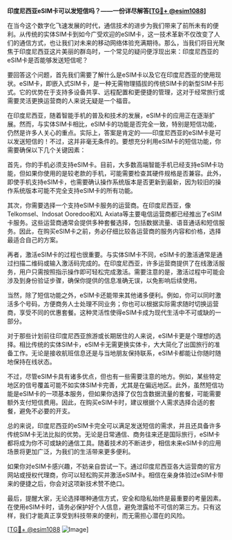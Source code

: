 **印度尼西亚eSIM卡可以发短信吗？——一份详尽解答[[TG💪+ @esim1088](https://t.me/s/esim1088)]**

在当今这个数字化飞速发展的时代，通信技术的进步为我们带来了前所未有的便利。从传统的实体SIM卡到如今广受欢迎的eSIM卡，这一技术革新不仅改变了人们的通信方式，也让我们对未来的移动网络体验充满期待。那么，当我们将目光聚焦于印度尼西亚这片美丽的群岛时，一个常见的疑问便浮现出来：印度尼西亚的eSIM卡是否能够发送短信呢？

要回答这个问题，首先我们需要了解什么是eSIM卡以及它在印度尼西亚的使用现状。eSIM卡，即嵌入式SIM卡，是一种无需物理插拔的传统SIM卡的新型SIM卡形式。它的优势在于支持多设备共享、远程配置和更便捷的管理，这对于经常旅行或需要灵活更换运营商的人来说无疑是一个福音。

在印度尼西亚，随着智能手机的普及和技术的发展，eSIM卡的应用正在逐渐扩展。然而，与实体SIM卡相比，eSIM卡的功能是否完全一致，特别是短信功能，仍然是许多人关心的重点。实际上，答案是肯定的——印度尼西亚的eSIM卡是可以发送短信的！不过，这并非毫无条件的。要想充分利用eSIM卡的短信功能，你需要确保以下几个关键因素：

首先，你的手机必须支持eSIM卡。目前，大多数高端智能手机已经支持eSIM卡功能，但如果你使用的是较老款的手机，可能需要检查其硬件规格是否兼容。此外，即使手机支持eSIM卡，也需要确认操作系统版本是否更新到最新，因为较旧的操作系统版本可能不完全支持eSIM卡的所有功能。

其次，你需要选择一个支持eSIM卡服务的运营商。在印度尼西亚，像Telkomsel、Indosat Ooredoo和XL Axiata等主要电信运营商都已经推出了eSIM卡服务。这些运营商通常会提供多种套餐选择，包括数据流量、语音通话和短信服务。因此，在购买eSIM卡之前，务必仔细比较各运营商的服务内容和价格，选择最适合自己的方案。

再者，激活eSIM卡的过程也很重要。与实体SIM卡不同，eSIM卡的激活通常是通过扫描二维码或输入激活码完成的。在印度尼西亚，许多运营商提供了在线激活服务，用户只需按照指示操作即可轻松完成激活。需要注意的是，激活过程中可能会涉及到身份验证步骤，确保你提供的信息准确无误，以免影响后续使用。

当然，除了短信功能之外，eSIM卡还能带来其他诸多便利。例如，你可以同时激活多个号码，方便商务人士处理不同业务；你也可以根据实际需求随时切换运营商，享受不同的优惠套餐。这种灵活性使得eSIM卡成为现代生活中不可或缺的一部分。

对于那些计划前往印度尼西亚旅游或长期居住的人来说，eSIM卡更是个理想的选择。相比传统的实体SIM卡，eSIM卡无需更换实体卡，大大简化了出国旅行的准备工作。无论是接收航班信息还是与当地朋友保持联系，eSIM卡都能让你随时随地保持在线状态。

不过，尽管eSIM卡具有诸多优点，但也有一些需要注意的地方。例如，某些特定地区的信号覆盖可能不如实体SIM卡完善，尤其是在偏远地区。此外，虽然短信功能是eSIM卡的一项基本服务，但如果你选择了仅包含数据流量的套餐，可能需要额外支付短信费用。因此，在购买eSIM卡时，建议根据个人需求选择合适的套餐，避免不必要的开支。

总的来说，印度尼西亚的eSIM卡完全可以满足发送短信的需求，并且还具备许多传统SIM卡无法比拟的优势。无论是日常通信、商务往来还是国际旅行，eSIM卡都将成为你不可或缺的通信工具。随着技术的不断进步，相信未来eSIM卡的应用场景将更加广泛，为我们的生活带来更多便利。

如果你对eSIM卡感兴趣，不妨亲自尝试一下。通过印度尼西亚各大运营商的官方网站或授权代理商，你可以轻松购买并激活eSIM卡。相信在亲身体验过eSIM卡带来的便捷之后，你会对这项新技术赞不绝口。

最后，提醒大家，无论选择哪种通信方式，安全和隐私始终是最重要的考量因素。在使用eSIM卡时，请务必保护好个人信息，避免泄露给不可信的第三方。只有这样，我们才能真正享受到科技带来的便利，而无需担心潜在的风险。

[[TG💪+ @esim1088](https://t.me/s/esim1088) ![Image](https://i.postimg.cc/4NQfJmqS/Snipaste-2025-05-13-00-14-12.png)]